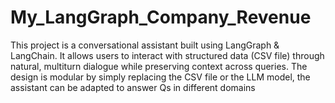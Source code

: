 # My_LangGraph_Company_Revenue
This project is a conversational assistant built using LangGraph &amp; LangChain. It allows users to interact with structured data (CSV file) through natural, multiturn dialogue while preserving context across queries. The design is modular by simply replacing the CSV file or the LLM model, the assistant can be adapted to answer Qs in different domains
